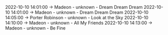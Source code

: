 2022-10-10 14:01:00 -> Madeon - unknown - Dream Dream Dream
2022-10-10 14:01:00 -> Madeon - unknown - Dream Dream Dream
2022-10-10 14:05:00 -> Porter Robinson - unknown - Look at the Sky
2022-10-10 14:10:00 -> Madeon - unknown - All My Friends
2022-10-10 14:13:00 -> Madeon - unknown - Be Fine

